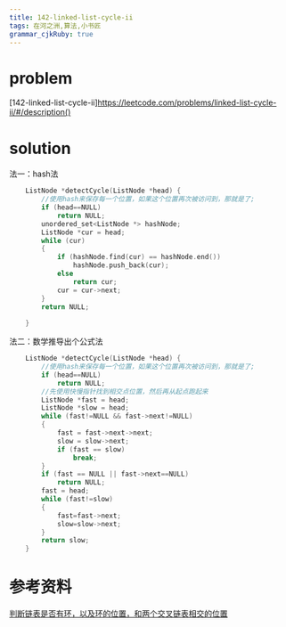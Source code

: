 ```yaml
---
title: 142-linked-list-cycle-ii
tags: 在河之洲,算法,小书匠
grammar_cjkRuby: true
---
```


# problem

[142-linked-list-cycle-ii]https://leetcode.com/problems/linked-list-cycle-ii/#/description()
# solution
法一：hash法
```cpp
    ListNode *detectCycle(ListNode *head) {
        //使用hash来保存每一个位置，如果这个位置再次被访问到，那就是了;
        if (head==NULL)
            return NULL;
        unordered_set<ListNode *> hashNode;
        ListNode *cur = head;
        while (cur)
        {
            if (hashNode.find(cur) == hashNode.end())
                hashNode.push_back(cur);
            else
                return cur;
            cur = cur->next;
        }
        return NULL;
        
    }
```

法二：数学推导出个公式法
```cpp
    ListNode *detectCycle(ListNode *head) {
        //使用hash来保存每一个位置，如果这个位置再次被访问到，那就是了;
        if (head==NULL)
            return NULL;
        //先使用快慢指针找到相交点位置，然后再从起点跑起来
        ListNode *fast = head;
        ListNode *slow = head;
        while (fast!=NULL && fast->next!=NULL)
        {
            fast = fast->next->next;
            slow = slow->next;
            if (fast == slow)
                break;
        }
        if (fast == NULL || fast->next==NULL)
            return NULL;
        fast = head;
        while (fast!=slow)
        {
            fast=fast->next;
            slow=slow->next;
        }
        return slow;
    }
```

# 参考资料

[判断链表是否有环，以及环的位置，和两个交叉链表相交的位置](http://www.cnblogs.com/missair/archive/2010/08/05/1793492.html)